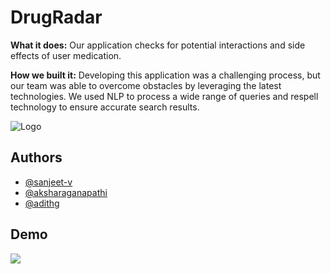 
# DrugRadar

**What it does:**
Our application checks for potential interactions and side effects of user medication. 

**How we built it:** Developing this application was a challenging process, but our team was able to overcome obstacles by leveraging the latest technologies. We used NLP to process a wide range of queries and respell technology to ensure accurate search results.


![Logo](https://cdn.discordapp.com/attachments/1091569594046623824/1097200448538165418/DrugRadar-removebg-preview.png)


## Authors

- [@sanjeet-v](https://www.github.com/octokatherine)
- [@aksharaganapathi](https://github.com/aksharaganapathi)
- [@adithg](https://github.com/adithg)


## Demo

![](https://github.com/sanjeet-v/DrugRadar/blob/main/ezgif.com-crop.gif)